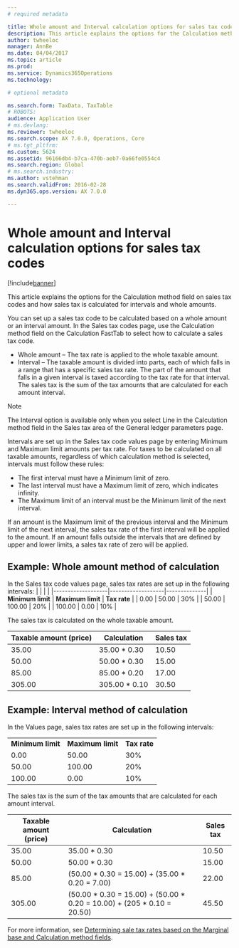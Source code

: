 ```yaml
---
# required metadata

title: Whole amount and Interval calculation options for sales tax codes
description: This article explains the options for the Calculation method field on sales tax codes and how sales tax is calculated for intervals and whole amounts.
author: twheeloc
manager: AnnBe
ms.date: 04/04/2017
ms.topic: article
ms.prod: 
ms.service: Dynamics365Operations
ms.technology: 

# optional metadata

ms.search.form: TaxData, TaxTable
# ROBOTS: 
audience: Application User
# ms.devlang: 
ms.reviewer: twheeloc
ms.search.scope: AX 7.0.0, Operations, Core
# ms.tgt_pltfrm: 
ms.custom: 5624
ms.assetid: 96166db4-b7ca-470b-aeb7-0a66fe0554c4
ms.search.region: Global
# ms.search.industry: 
ms.author: vstehman
ms.search.validFrom: 2016-02-28
ms.dyn365.ops.version: AX 7.0.0

---
```


# Whole amount and Interval calculation options for sales tax codes

[!include[banner](../includes/banner.md)]


This article explains the options for the Calculation method field on sales tax codes and how sales tax is calculated for intervals and whole amounts.

You can set up a sales tax code to be calculated based on a whole amount or an interval amount. In the Sales tax codes page, use the Calculation method field on the Calculation FastTab to select how to calculate a sales tax code.
-   Whole amount – The tax rate is applied to the whole taxable amount.
-   Interval – The taxable amount is divided into parts, each of which falls in a range that has a specific sales tax rate. The part of the amount that falls in a given interval is taxed according to the tax rate for that interval. The sales tax is the sum of the tax amounts that are calculated for each amount interval.
> [!NOTE]                                                                                                                              
> The Interval option is available only when you select Line in the Calculation method field in the Sales tax area of the General ledger parameters page. 

Intervals are set up in the Sales tax code values page by entering Minimum and Maximum limit amounts per tax rate. For taxes to be calculated on all taxable amounts, regardless of which calculation method is selected, intervals must follow these rules:
-   The first interval must have a Minimum limit of zero.
-   The last interval must have a Maximum limit of zero, which indicates infinity.
-   The Maximum limit of an interval must be the Minimum limit of the next interval.

If an amount is the Maximum limit of the previous interval and the Minimum limit of the next interval, the sales tax rate of the first interval will be applied to the amount. If an amount falls outside the intervals that are defined by upper and lower limits, a sales tax rate of zero will be applied.

## Example: Whole amount method of calculation
In the Sales tax code values page, sales tax rates are set up in the following intervals:
|                   |                   |              |
|-------------------|-------------------|--------------|
| **Minimum limit** | **Maximum limit** | **Tax rate** |
| 0.00              | 50.00             | 30%          |
| 50.00             | 100.00            | 20%          |
| 100.00            | 0.00              | 10%          |

The sales tax is calculated on the whole taxable amount.

| Taxable amount (price) | Calculation    | Sales tax |
|------------------------|----------------|-----------|
| 35.00                  | 35.00 \* 0.30  | 10.50     |
| 50.00                  | 50.00 \* 0.30  | 15.00     |
| 85.00                  | 85.00 \* 0.20  | 17.00     |
| 305.00                 | 305.00 \* 0.10 | 30.50     |

## Example: Interval method of calculation
In the Values page, sales tax rates are set up in the following intervals:

|                   |                   |              |
|-------------------|-------------------|--------------|
| **Minimum limit** | **Maximum limit** | **Tax rate** |
| 0.00              | 50.00             | 30%          |
| 50.00             | 100.00            | 20%          |
| 100.00            | 0.00              | 10%          |

The sales tax is the sum of the tax amounts that are calculated for each amount interval.

| Taxable amount (price) | Calculation                                                               | Sales tax |
|------------------------|---------------------------------------------------------------------------|-----------|
| 35.00                  | 35.00 \* 0.30                                                             | 10.50     |
| 50.00                  | 50.00 \* 0.30                                                             | 15.00     |
| 85.00                  | (50.00 \* 0.30 = 15.00) + (35.00 \* 0.20 = 7.00)                          | 22.00     |
| 305.00                 | (50.00 \* 0.30 = 15.00) + (50.00 \* 0.20 = 10.00) + (205 \* 0.10 = 20.50) | 45.50     |

 

For more information, see [Determining sale tax rates based on the Marginal base and Calculation method fields](marginal-base-field.md).





